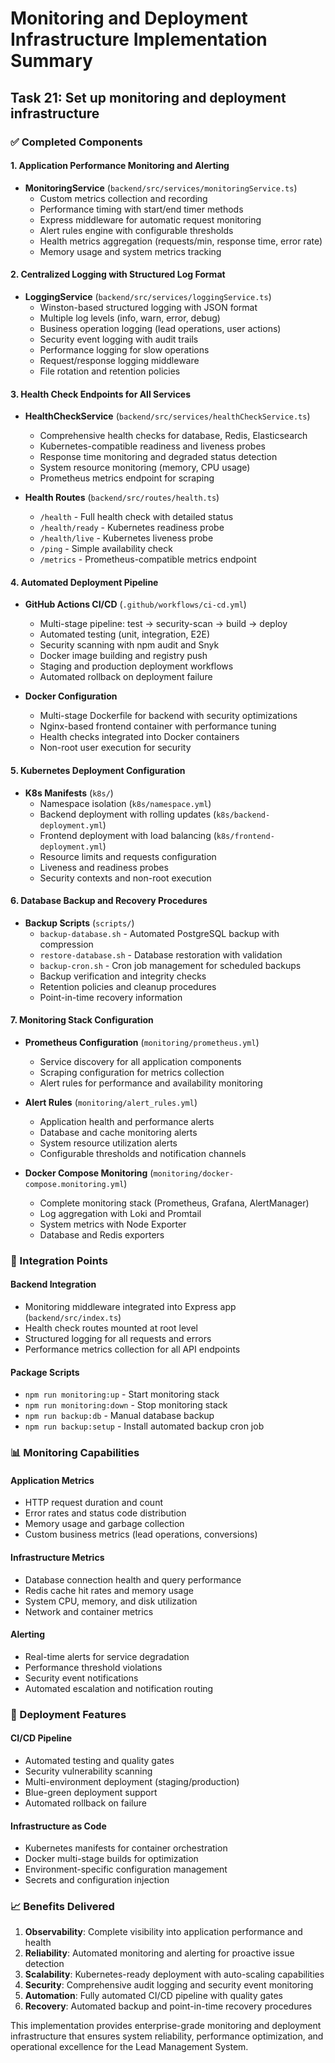 # Monitoring and Deployment Infrastructure Implementation Summary

## Task 21: Set up monitoring and deployment infrastructure

### ✅ Completed Components

#### 1. Application Performance Monitoring and Alerting
- **MonitoringService** (`backend/src/services/monitoringService.ts`)
  - Custom metrics collection and recording
  - Performance timing with start/end timer methods
  - Express middleware for automatic request monitoring
  - Alert rules engine with configurable thresholds
  - Health metrics aggregation (requests/min, response time, error rate)
  - Memory usage and system metrics tracking

#### 2. Centralized Logging with Structured Log Format
- **LoggingService** (`backend/src/services/loggingService.ts`)
  - Winston-based structured logging with JSON format
  - Multiple log levels (info, warn, error, debug)
  - Business operation logging (lead operations, user actions)
  - Security event logging with audit trails
  - Performance logging for slow operations
  - Request/response logging middleware
  - File rotation and retention policies

#### 3. Health Check Endpoints for All Services
- **HealthCheckService** (`backend/src/services/healthCheckService.ts`)
  - Comprehensive health checks for database, Redis, Elasticsearch
  - Kubernetes-compatible readiness and liveness probes
  - Response time monitoring and degraded status detection
  - System resource monitoring (memory, CPU usage)
  - Prometheus metrics endpoint for scraping

- **Health Routes** (`backend/src/routes/health.ts`)
  - `/health` - Full health check with detailed status
  - `/health/ready` - Kubernetes readiness probe
  - `/health/live` - Kubernetes liveness probe
  - `/ping` - Simple availability check
  - `/metrics` - Prometheus-compatible metrics endpoint

#### 4. Automated Deployment Pipeline
- **GitHub Actions CI/CD** (`.github/workflows/ci-cd.yml`)
  - Multi-stage pipeline: test → security-scan → build → deploy
  - Automated testing (unit, integration, E2E)
  - Security scanning with npm audit and Snyk
  - Docker image building and registry push
  - Staging and production deployment workflows
  - Automated rollback on deployment failure

- **Docker Configuration**
  - Multi-stage Dockerfile for backend with security optimizations
  - Nginx-based frontend container with performance tuning
  - Health checks integrated into Docker containers
  - Non-root user execution for security

#### 5. Kubernetes Deployment Configuration
- **K8s Manifests** (`k8s/`)
  - Namespace isolation (`k8s/namespace.yml`)
  - Backend deployment with rolling updates (`k8s/backend-deployment.yml`)
  - Frontend deployment with load balancing (`k8s/frontend-deployment.yml`)
  - Resource limits and requests configuration
  - Liveness and readiness probes
  - Security contexts and non-root execution

#### 6. Database Backup and Recovery Procedures
- **Backup Scripts** (`scripts/`)
  - `backup-database.sh` - Automated PostgreSQL backup with compression
  - `restore-database.sh` - Database restoration with validation
  - `backup-cron.sh` - Cron job management for scheduled backups
  - Backup verification and integrity checks
  - Retention policies and cleanup procedures
  - Point-in-time recovery information

#### 7. Monitoring Stack Configuration
- **Prometheus Configuration** (`monitoring/prometheus.yml`)
  - Service discovery for all application components
  - Scraping configuration for metrics collection
  - Alert rules for performance and availability monitoring

- **Alert Rules** (`monitoring/alert_rules.yml`)
  - Application health and performance alerts
  - Database and cache monitoring alerts
  - System resource utilization alerts
  - Configurable thresholds and notification channels

- **Docker Compose Monitoring** (`monitoring/docker-compose.monitoring.yml`)
  - Complete monitoring stack (Prometheus, Grafana, AlertManager)
  - Log aggregation with Loki and Promtail
  - System metrics with Node Exporter
  - Database and Redis exporters

### 🔧 Integration Points

#### Backend Integration
- Monitoring middleware integrated into Express app (`backend/src/index.ts`)
- Health check routes mounted at root level
- Structured logging for all requests and errors
- Performance metrics collection for all API endpoints

#### Package Scripts
- `npm run monitoring:up` - Start monitoring stack
- `npm run monitoring:down` - Stop monitoring stack
- `npm run backup:db` - Manual database backup
- `npm run backup:setup` - Install automated backup cron job

### 📊 Monitoring Capabilities

#### Application Metrics
- HTTP request duration and count
- Error rates and status code distribution
- Memory usage and garbage collection
- Custom business metrics (lead operations, conversions)

#### Infrastructure Metrics
- Database connection health and query performance
- Redis cache hit rates and memory usage
- System CPU, memory, and disk utilization
- Network and container metrics

#### Alerting
- Real-time alerts for service degradation
- Performance threshold violations
- Security event notifications
- Automated escalation and notification routing

### 🚀 Deployment Features

#### CI/CD Pipeline
- Automated testing and quality gates
- Security vulnerability scanning
- Multi-environment deployment (staging/production)
- Blue-green deployment support
- Automated rollback on failure

#### Infrastructure as Code
- Kubernetes manifests for container orchestration
- Docker multi-stage builds for optimization
- Environment-specific configuration management
- Secrets and configuration injection

### 📈 Benefits Delivered

1. **Observability**: Complete visibility into application performance and health
2. **Reliability**: Automated monitoring and alerting for proactive issue detection
3. **Scalability**: Kubernetes-ready deployment with auto-scaling capabilities
4. **Security**: Comprehensive audit logging and security event monitoring
5. **Automation**: Fully automated CI/CD pipeline with quality gates
6. **Recovery**: Automated backup and point-in-time recovery procedures

This implementation provides enterprise-grade monitoring and deployment infrastructure that ensures system reliability, performance optimization, and operational excellence for the Lead Management System.